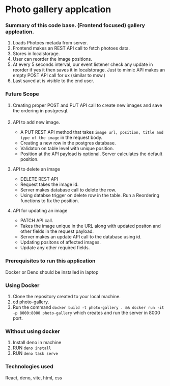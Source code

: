 
# Photo gallery applcation

### Summary of this code base. (Frontend focused) gallery applcation.
1. Loads Photoes metada from server.
2. Frontend makes an REST API call to fetch photoes data.
3. Stores in localstorage.
4. User can reorder the image positions.
5. At every 5 seconds interval, our event listener check any update in reorder if yes it then saves it in localstorage. Just to mimic API makes an empty POST API call for ux (similar to msw.)
6. Last saved at is visible to the end user.

### Future Scope
1. Creating proper POST and PUT API call to create new images and save the ordering in postgresql.
####
2. API to add new image. 
   - A PUT REST API method that takes `image url, position, title and type of the image` in the request body.
   - Creating a new row in the postgres database.
   - Validaton on table level with unique position.
   - Position at the API payload is optional. Server calculates the default position.

4. API to delete an image
   - DELETE REST API
   - Request takes the image id.
   - Server makes database call to delete the row.
   - Using databse trigger on delete row in the table. Run a Reordering functions to fix the position.

5. API for updating an image
   - PATCH API call.
   - Takes the image unique in the URL along with updated positon and other fields in the request payload.
   - Server makes an update API call to the database using id.
   - Updating positons of affected images.
   - Update any other required fields.

### Prerequisites to run this application

Docker or Deno should be installed in laptop

### Using Docker

1. Clone the repository created to your local machine.
2. cd photo-gallery.
1. Run the command `docker build -t photo-gallery . && docker run -it -p 8000:8000 photo-gallery` which creates and run the server in 8000 port.

### Without using docker 
1. Install deno in machine
2. RUN `deno install`
3. RUN `deno task serve`


### Technologies used
React, deno, vite, html, css



